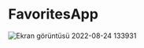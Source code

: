 # FavoritesApp
![Ekran görüntüsü 2022-08-24 133931](https://user-images.githubusercontent.com/73031908/186398501-c89498ae-8711-473e-a785-e0e98ddb6e84.png)

